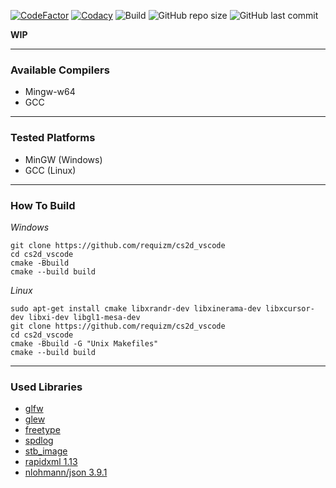 [![CodeFactor](https://www.codefactor.io/repository/github/requizm/cs2d_vscode/badge)](https://www.codefactor.io/repository/github/requizm/cs2d_vscode)
[![Codacy](https://app.codacy.com/project/badge/Grade/c6e13fcd32764c3a9a1094a736d8d991)](https://www.codacy.com/gh/requizm/cs2d_vscode/dashboard?utm_source=github.com&amp;utm_medium=referral&amp;utm_content=requizm/cs2d_vscode&amp;utm_campaign=Badge_Grade)
![Build](https://github.com/requizm/cs2d_vscode/workflows/build/badge.svg)
![GitHub repo size](https://img.shields.io/github/repo-size/requizm/cs2d_vscode)
![GitHub last commit](https://img.shields.io/github/last-commit/requizm/cs2d_vscode)


**WIP**  
  
___
  
### Available Compilers  
- Mingw-w64
- GCC
  
___
  
### Tested Platforms  
- MinGW (Windows)
- GCC (Linux)
  
___
  
### How To Build  
*Windows*
```
git clone https://github.com/requizm/cs2d_vscode
cd cs2d_vscode
cmake -Bbuild
cmake --build build
```
  
*Linux*
```
sudo apt-get install cmake libxrandr-dev libxinerama-dev libxcursor-dev libxi-dev libgl1-mesa-dev
git clone https://github.com/requizm/cs2d_vscode
cd cs2d_vscode
cmake -Bbuild -G "Unix Makefiles"
cmake --build build
```
  
___
  
### Used Libraries  
- [glfw](https://github.com/glfw/glfw)
- [glew](https://github.com/Perlmint/glew-cmake)
- [freetype](https://github.com/aseprite/freetype2)
- [spdlog](https://github.com/gabime/spdlog)
- [stb_image](https://github.com/nothings/stb)
- [rapidxml 1.13](http://rapidxml.sourceforge.net/)
- [nlohmann/json 3.9.1](https://github.com/nlohmann/json)